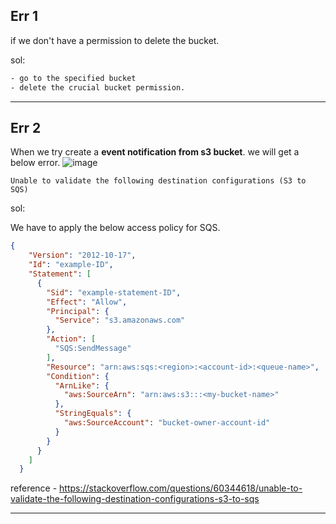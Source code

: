 Err 1
-----
if we don't have a permission to delete the bucket.

sol:
```sh
- go to the specified bucket
- delete the crucial bucket permission.
```
---
Err 2
-----

When we try create a **event notification from s3 bucket**. we will get a below error.
![image](https://github.com/januo-org/proof-of-concepts/assets/91359308/aec31262-35ce-4404-bc10-6b5e76a0989e)

`Unable to validate the following destination configurations (S3 to SQS)`

sol:

We have to apply the below access policy for SQS.
```json
{
    "Version": "2012-10-17",
    "Id": "example-ID",
    "Statement": [
      {
        "Sid": "example-statement-ID",
        "Effect": "Allow",
        "Principal": {
          "Service": "s3.amazonaws.com"
        },
        "Action": [
          "SQS:SendMessage"
        ],
        "Resource": "arn:aws:sqs:<region>:<account-id>:<queue-name>",
        "Condition": {
          "ArnLike": {
            "aws:SourceArn": "arn:aws:s3:::<my-bucket-name>"
          },
          "StringEquals": {
            "aws:SourceAccount": "bucket-owner-account-id"
          }
        }
      }
    ]
  }
```
reference - https://stackoverflow.com/questions/60344618/unable-to-validate-the-following-destination-configurations-s3-to-sqs

---
